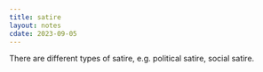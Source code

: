 ```yaml
---
title: satire
layout: notes
cdate: 2023-09-05
---
```


There are different types of satire, e.g. political satire, social satire.
